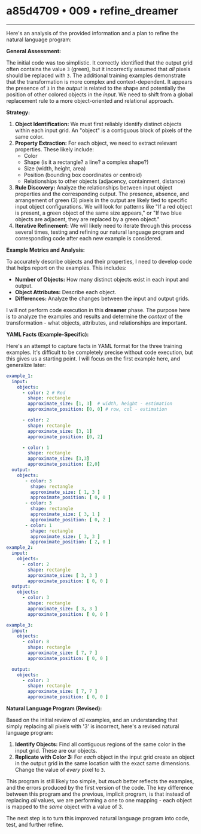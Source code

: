 # a85d4709 • 009 • refine_dreamer

---
Here's an analysis of the provided information and a plan to refine the natural language program:

**General Assessment:**

The initial code was too simplistic. It correctly identified that the output grid often contains the value `3` (green), but it incorrectly assumed that *all* pixels should be replaced with `3`. The additional training examples demonstrate that the transformation is more complex and context-dependent. It appears the presence of `3` in the *output* is related to the shape and potentially the position of other colored objects in the *input*. We need to shift from a global replacement rule to a more object-oriented and relational approach.

**Strategy:**

1.  **Object Identification:** We must first reliably identify distinct objects within each input grid. An "object" is a contiguous block of pixels of the same color.
2.  **Property Extraction:** For each object, we need to extract relevant properties. These likely include:
    *   Color
    *   Shape (is it a rectangle? a line? a complex shape?)
    *   Size (width, height, area)
    *   Position (bounding box coordinates or centroid)
    *   Relationships to other objects (adjacency, containment, distance)
3.  **Rule Discovery:** Analyze the relationships between input object properties and the corresponding output.  The presence, absence, and arrangement of green (3) pixels in the output are likely tied to specific input object configurations. We will look for patterns like "If a red object is present, a green object of the same size appears," or "If two blue objects are adjacent, they are replaced by a green object."
4.  **Iterative Refinement:** We will likely need to iterate through this process several times, testing and refining our natural language program and corresponding code after each new example is considered.

**Example Metrics and Analysis:**

To accurately describe objects and their properties, I need to develop code that helps report on the examples. This includes:

*   **Number of Objects:** How many distinct objects exist in each input and output.
*   **Object Attributes:** Describe each object.
*   **Differences:** Analyze the changes between the input and output grids.

I will not perform code execution in this **dreamer** phase. The purpose here is to analyze the examples and results and determine the *context* of the transformation - what objects, attributes, and relationships are important.

**YAML Facts (Example-Specific):**

Here's an attempt to capture facts in YAML format for the three training examples.  It's difficult to be completely precise without code execution, but this gives us a starting point. I will focus on the first example here, and generalize later:

```yaml
example_1:
  input:
    objects:
      - color: 2 # Red
        shape: rectangle
        approximate_size: [1, 3]  # width, height - estimation
        approximate_position: [0, 0] # row, col - estimation

      - color: 2
        shape: rectangle
        approximate_size: [3, 1]
        approximate_position: [0, 2]

      - color: 1
        shape: rectangle
        approximate_size: [3,3]
        approximate_position: [2,0]
  output:
    objects:
       - color: 3
         shape: rectangle
         approximate_size: [ 1, 3 ]
         approximate_position: [ 0, 0 ]
       - color: 3
         shape: rectangle
         approximate_size: [ 3, 1 ]
         approximate_position: [ 0, 2 ]
       - color: 1
         shape: rectangle
         approximate_size: [ 3, 3 ]
         approximate_position: [ 2, 0 ]
example_2:
  input:
    objects:
      - color: 2
        shape: rectangle
        approximate_size: [ 3, 3 ]
        approximate_position: [ 0, 0 ]
  output:
    objects:
      - color: 3
        shape: rectangle
        approximate_size: [ 3, 3 ]
        approximate_position: [ 0, 0 ]

example_3:
  input:
    objects:
      - color: 8
        shape: rectangle
        approximate_size: [ 7, 7 ]
        approximate_position: [ 0, 0 ]

  output:
    objects:
      - color: 3
        shape: rectangle
        approximate_size: [ 7, 7 ]
        approximate_position: [ 0, 0 ]

```

**Natural Language Program (Revised):**

Based on the initial review of *all* examples, and an understanding that simply replacing all pixels with '3' is incorrect, here's a revised natural language program:

1.  **Identify Objects:** Find all contiguous regions of the same color in the input grid. These are our objects.
2.  **Replicate with Color 3:** For *each* object in the input grid create an object in the output grid in the same location with the exact same dimensions. Change the value of *every* pixel to `3`.

This program is still likely too simple, but *much* better reflects the examples, and the errors produced by the first version of the code. The key difference between this program and the previous, implicit program, is that instead of replacing *all* values, we are performing a one to one mapping - each object is mapped to the *same* object with a value of 3.

The next step is to turn this improved natural language program into code, test, and further refine.

